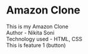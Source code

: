 # Amazon Clone
This is my Amazon Clone<br>
Author - Nikita Soni<br>
Technology used - HTML, CSS<br>
This is feature 1 (button)<br>